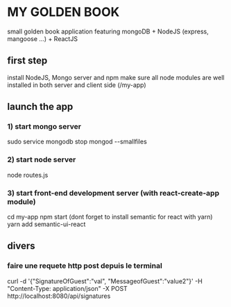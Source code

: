 # MY GOLDEN BOOK
small golden book application featuring mongoDB + NodeJS (express, mangoose ...) + ReactJS 

## first step
install NodeJS, Mongo server and npm
make sure all node modules are well installed in both server and client side (/my-app)

## launch the app

### 1) start mongo server

  sudo service mongodb stop
  mongod --smallfiles

### 2) start node server

  node routes.js

### 3) start front-end development server (with react-create-app module)

  cd my-app
  npm start
  (dont forget to install semantic for react with yarn)
  yarn add semantic-ui-react


## divers

### faire une requete http post depuis le terminal

curl -d '{"SignatureOfGuest":"val", "MessageofGuest":"value2"}' -H "Content-Type: application/json" -X POST http://localhost:8080/api/signatures
